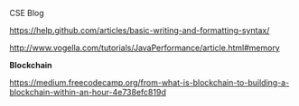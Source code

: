 
CSE Blog 

https://help.github.com/articles/basic-writing-and-formatting-syntax/

http://www.vogella.com/tutorials/JavaPerformance/article.html#memory


**Blockchain**

https://medium.freecodecamp.org/from-what-is-blockchain-to-building-a-blockchain-within-an-hour-4e738efc819d
